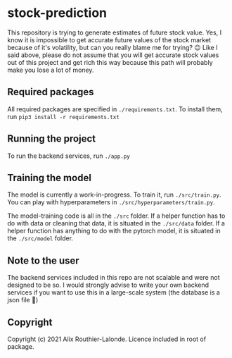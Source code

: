 # stock-prediction

This repository is trying to generate estimates of future stock value.
Yes, I know it is impossible to get accurate future values of the stock market because of it's volatility, but can you really blame me for trying? 😉️
Like I said above, please do not assume that you will get accurate stock values out of this project and get rich this way because this path will probably make you lose a lot of money.

## Required packages

All required packages are specified in `./requirements.txt`.
To install them, run `pip3 install -r requirements.txt`

## Running the project

To run the backend services, run `./app.py`

## Training the model

The model is currently a work-in-progress. To train it, run `./src/train.py`.
You can play with hyperparameters in `./src/hyperparameters/train.py`.

The model-training code is all in the `./src` folder.
If a helper function has to do with data or cleaning that data, it is situated in the `./src/data` folder.
If a helper function has anything to do with the pytorch model, it is situated in the `./src/model` folder.

## Note to the user

The backend services included in this repo are not scalable and were not designed to be so. I would strongly advise to write your own backend services if you want to use this in a large-scale system (the database is a json file 🙂️)

## Copyright

Copyright (c) 2021 Alix Routhier-Lalonde. Licence included in root of package.
